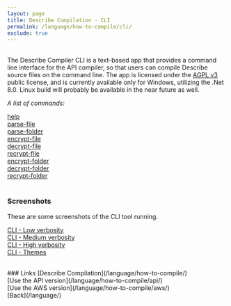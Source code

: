 ```yaml
---
layout: page
title: Describe Compilation - CLI
permalink: /language/how-to-compile/cli/
exclude: true
---
```

<br>The Describe Compiler CLI is a text-based app that provides a command line interface for the API compiler, so that users can compile Describe source files on the command line. The app is licensed under the [AGPL v3](https://www.gnu.org/licenses/agpl-3.0) public license, and is currently available only for Windows, utilizing the .Net 8.0. Linux build will probably be available in the near future as well.<br>

_A list of commands:_

[help](/language/how-to-compile/cli/help/)<br>
[parse-file](/language/how-to-compile/cli/parse-file/)<br>
[parse-folder](/language/how-to-compile/cli/parse-folder/)<br>
[encrypt-file](/language/how-to-compile/cli/encrypt-file/)<br>
[decrypt-file](/language/how-to-compile/cli/decrypt-file/)<br>
[recrypt-file](/language/how-to-compile/cli/recrypt-file/)<br>
[encrypt-folder](/language/how-to-compile/cli/encrypt-folder/)<br>
[decrypt-folder](/language/how-to-compile/cli/decrypt-folder/)<br>
[recrypt-folder](/language/how-to-compile/cli/recrypt-folder/)<br><br>


### Screenshots  
These are some screenshots of the CLI tool running.  

[CLI - Low verbosity](https://github.com/viktorchernev/DescribeCompiler/wiki/Output%E2%80%90l)<br>
[CLI - Medium verbosity](https://github.com/viktorchernev/DescribeCompiler/wiki/Output%E2%80%90m)<br>
[CLI - High verbosity](https://github.com/viktorchernev/DescribeCompiler/wiki/Output%E2%80%90h)<br>
[CLI - Themes](https://github.com/viktorchernev/DescribeCompiler/wiki/output-themes)<br>

<br>
### Links
[Describe Compilation](/language/how-to-compile/)<br> 
[Use the API version](/language/how-to-compile/api/)<br>
[Use the AWS version](/language/how-to-compile/aws/)<br>
[Back](/language/)
